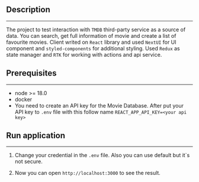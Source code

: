## **Description**

---

The project to test interaction with `TMDB` third-party service as a source of data. You can search, get full information of movie and create a list of favourite movies. Client writed on `React` library and used `NextUI` for UI component and `styled-components` for additional styling. Used `Redux` as state manager and `RTK` for working with actions and api service.

## **Prerequisites**

---

- node >= 18.0
- docker
- You need to create an API key for the Movie Database. After put your API key to `.env` file with this follow name `REACT_APP_API_KEY=<your api key>`

## **Run application**

---

1. Change your credential in the `.env` file. Also you can use default but it`s not secure.

2. Now you can open `http://localhost:3000` to see the result.
